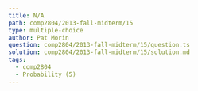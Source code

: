 ```yaml
---
title: N/A
path: comp2804/2013-fall-midterm/15
type: multiple-choice
author: Pat Morin
question: comp2804/2013-fall-midterm/15/question.ts
solution: comp2804/2013-fall-midterm/15/solution.md
tags:
  - comp2804
  - Probability (5)
---
```

